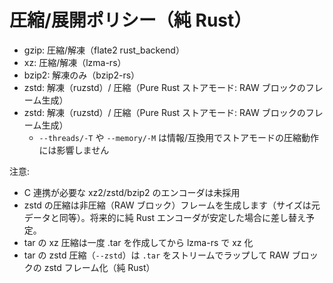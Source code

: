 # 圧縮/展開ポリシー（純 Rust）

- gzip: 圧縮/解凍（flate2 rust_backend）
- xz: 圧縮/解凍（lzma-rs）
- bzip2: 解凍のみ（bzip2-rs）
- zstd: 解凍（ruzstd）/ 圧縮（Pure Rust ストアモード: RAW ブロックのフレーム生成）
 - zstd: 解凍（ruzstd）/ 圧縮（Pure Rust ストアモード: RAW ブロックのフレーム生成）
   - `--threads/-T` や `--memory/-M` は情報/互換用でストアモードの圧縮動作には影響しません

注意:
- C 連携が必要な xz2/zstd/bzip2 のエンコーダは未採用
- zstd の圧縮は非圧縮（RAW ブロック）フレームを生成します（サイズは元データと同等）。将来的に純 Rust エンコーダが安定した場合に差し替え予定。
- tar の xz 圧縮は一度 .tar を作成してから lzma-rs で xz 化
 - tar の zstd 圧縮（`--zstd`）は `.tar` をストリームでラップして RAW ブロックの zstd フレーム化（純 Rust）
